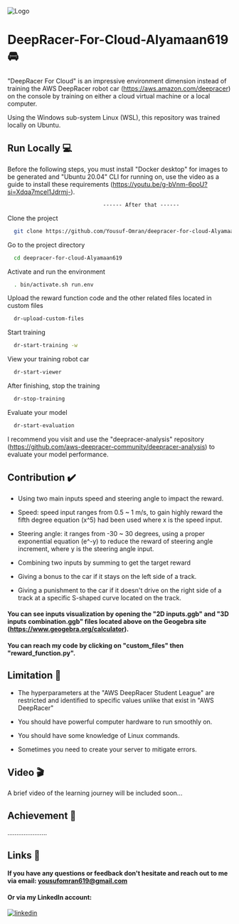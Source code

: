 
![Logo](https://images.fineartamerica.com/images/artworkimages/mediumlarge/3/stand-with-palestine-tinh-tran-le-thanh.jpg)


# DeepRacer-For-Cloud-Alyamaan619 🚘 

"DeepRacer For Cloud" is an impressive environment dimension instead of training the AWS DeepRacer robot car (https://aws.amazon.com/deepracer) on the console by training on either a cloud virtual machine or a local computer.

Using the Windows sub-system Linux (WSL), this repository was trained locally on Ubuntu.
## Run Locally 💻

Before the following steps, you must install "Docker desktop" for images to be generated and "Ubuntu 20.04" CLI for running on, use the video as a guide to install these requirements (https://youtu.be/g-bVnm-6poU?si=Xdqa7mcel1Jdrmj-).

                                  ------ After that ------ 

Clone the project

```bash
  git clone https://github.com/Yousuf-Omran/deepracer-for-cloud-Alyamaan619
```

Go to the project directory

```bash
  cd deepracer-for-cloud-Alyamaan619
```

Activate and run the environment

```bash
  . bin/activate.sh run.env
```

Upload the reward function code and the other related files located in custom files
```bash
  dr-upload-custom-files
```

Start training

```bash
  dr-start-training -w
```

View your training robot car

```bash
  dr-start-viewer 
```
After finishing, stop the training

```bash
  dr-stop-training 
```

Evaluate your model

```bash
  dr-start-evaluation
```
I recommend you visit and use the "deepracer-analysis" repository (https://github.com/aws-deepracer-community/deepracer-analysis) to evaluate your model performance.

## Contribution ✔️  

- Using two main inputs speed and steering angle to impact the reward.
- Speed: speed input ranges from 0.5 ~ 1 m/s, to gain highly reward the fifth degree equation (x^5) had been used where x is the speed input.
- Steering angle: it ranges from -30 ~ 30 degrees, using a proper exponential equation (e^-y) to reduce the reward of steering angle increment, where y is the steering angle input.

- Combining two inputs by summing to get the target reward
- Giving a bonus to the car if it stays on the left side of a track.
- Giving a punishment to the car if it doesn't drive on the right side of a track at a specific S-shaped curve located on the track.

#### You can see inputs visualization by opening the "2D inputs.ggb" and "3D inputs combination.ggb" files located above on the Geogebra site (https://www.geogebra.org/calculator).

#### You can reach my code by clicking on "custom_files" then "reward_function.py".




## Limitation 💢
- The hyperparameters at the "AWS DeepRacer Student League" are restricted and identified to specific values unlike that exist in "AWS DeepRacer" 
- You should have powerful computer hardware to run smoothly on.

- You should have some knowledge of Linux commands.
- Sometimes you need to create your server to mitigate errors.

## Video 🎬 

A brief video of the learning journey will be included soon...
## Achievement 💯 

......................

## Links 🔗 

#### If you have any questions or feedback don't hesitate and reach out to me via email: yousufomran619@gmail.com

#### Or via my LinkedIn account:

[![linkedin](https://img.shields.io/badge/linkedin-0A66C2?style=for-the-badge&logo=linkedin&logoColor=white)](https://www.linkedin.com/in/yousuf-omran-5b2884243/)



